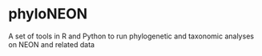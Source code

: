 # phyloNEON
A set of tools in R and Python to run phylogenetic and taxonomic analyses on NEON and related data
